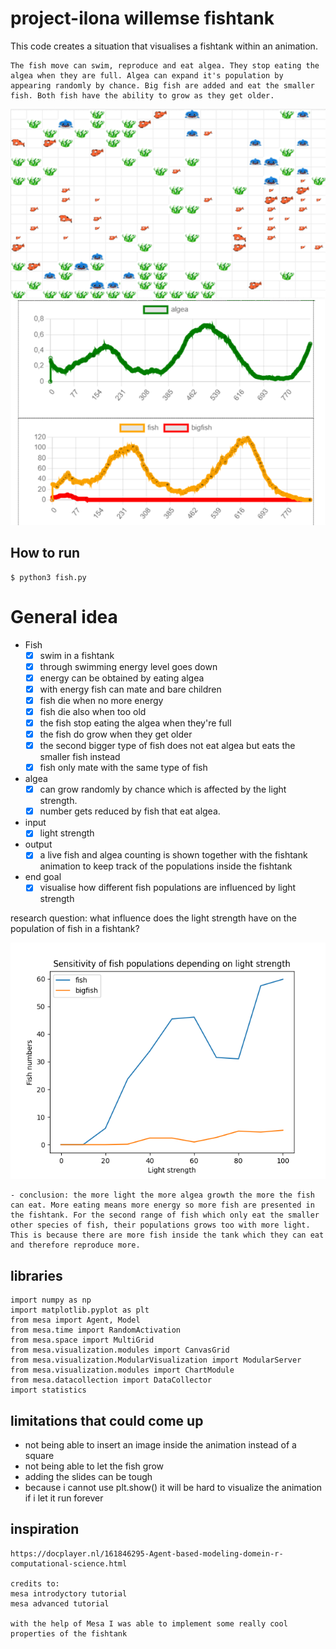 # project-ilona willemse fishtank
This code creates a situation that visualises a fishtank within an animation.

```
The fish move can swim, reproduce and eat algea. They stop eating the algea when they are full. Algea can expand it's population by appearing randomly by chance. Big fish are added and eat the smaller fish. Both fish have the ability to grow as they get older.
```

![Fishtank visualization](doc/image/tank_visualization.png)
![Algea Fish countings](doc/image/balance.png)


## How to run

```
$ python3 fish.py
```

# General idea

- Fish
    - [x] swim in a fishtank
    - [x] through swimming energy level goes down
    - [x] energy can be obtained by eating algea
    - [x] with energy fish can mate and bare children
    - [x] fish die when no more energy
    - [x] fish die also when too old
    - [x] the fish stop eating the algea when they're full
    - [x] the fish do grow when they get older
    - [x] the second bigger type of fish does not eat algea but eats the smaller fish instead
    - [x] fish only mate with the same type of fish

- algea
    - [x] can grow randomly by chance which is affected by the light strength.
    - [x] number gets reduced by fish that eat algea.

- input
    - [x] light strength

- output
    - [x] a live fish and algea counting is shown together with the fishtank animation to keep track of the populations inside the fishtank

- end goal
    - [x] visualise how different fish populations are influenced by light strength

research question: what influence does the light strength have on the population of fish in a fishtank?

![conclusion](fishies.png)

    - conclusion: the more light the more algea growth the more the fish can eat. More eating means more energy so more fish are presented in the fishtank. For the second range of fish which only eat the smaller other species of fish, their populations grows too with more light. This is because there are more fish inside the tank which they can eat and therefore reproduce more.


## libraries
```
import numpy as np
import matplotlib.pyplot as plt
from mesa import Agent, Model
from mesa.time import RandomActivation
from mesa.space import MultiGrid
from mesa.visualization.modules import CanvasGrid
from mesa.visualization.ModularVisualization import ModularServer
from mesa.visualization.modules import ChartModule
from mesa.datacollection import DataCollector
import statistics

```

## limitations that could come up
- not being able to insert an image inside the animation instead of a square
- not being able to let the fish grow
- adding the slides can be tough
- because i cannot use plt.show() it will be hard to visualize the animation if i let it run forever

## inspiration
```
https://docplayer.nl/161846295-Agent-based-modeling-domein-r-computational-science.html

credits to:
mesa introdyctory tutorial
mesa advanced tutorial

with the help of Mesa I was able to implement some really cool properties of the fishtank

```
